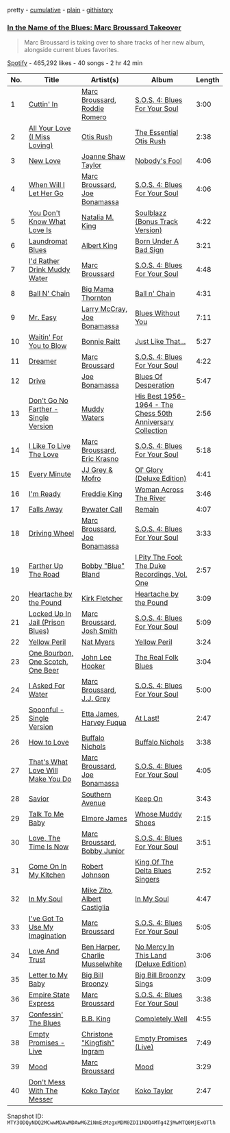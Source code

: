 pretty - [cumulative](/playlists/cumulative/37i9dQZF1DXcnkReojaCnV.md) - [plain](/playlists/plain/37i9dQZF1DXcnkReojaCnV) - [githistory](https://github.githistory.xyz/mackorone/spotify-playlist-archive/blob/main/playlists/plain/37i9dQZF1DXcnkReojaCnV)

### [In the Name of the Blues: Marc Broussard Takeover](https://open.spotify.com/playlist/37i9dQZF1DXcnkReojaCnV)

> Marc Broussard is taking over to share tracks of her new album, alongside current blues favorites.

[Spotify](https://open.spotify.com/user/spotify) - 465,292 likes - 40 songs - 2 hr 42 min

| No. | Title | Artist(s) | Album | Length |
|---|---|---|---|---|
| 1 | [Cuttin' In](https://open.spotify.com/track/4mmUSRPppHYZFzNSDuz59U) | [Marc Broussard](https://open.spotify.com/artist/4cEwEednPwWCdYT7ZhROZe), [Roddie Romero](https://open.spotify.com/artist/5IG6Wzebie6bXLY5llyQAq) | [S.O.S\. 4: Blues For Your Soul](https://open.spotify.com/album/4ZxNQpjVCOcFbi0stPCHo5) | 3:00 |
| 2 | [All Your Love \(I Miss Loving\)](https://open.spotify.com/track/1byVRm4sDYsfObNNcnhswR) | [Otis Rush](https://open.spotify.com/artist/1h0hOL3bVcYlg4xcSjU7fP) | [The Essential Otis Rush](https://open.spotify.com/album/2xRWG3ikjf8O1tiQxJCW68) | 2:38 |
| 3 | [New Love](https://open.spotify.com/track/1W5hzuisTBbr6RMSNJBTz7) | [Joanne Shaw Taylor](https://open.spotify.com/artist/3FmTlY1F9dQyRursrsUaU7) | [Nobody's Fool](https://open.spotify.com/album/2TVQmqbf3TmucBYkl9pfg6) | 4:06 |
| 4 | [When Will I Let Her Go](https://open.spotify.com/track/0V9bhCXPYvI1UYZqBuEtoy) | [Marc Broussard](https://open.spotify.com/artist/4cEwEednPwWCdYT7ZhROZe), [Joe Bonamassa](https://open.spotify.com/artist/2SNzxY1OsSCHBLVi77mpPQ) | [S.O.S\. 4: Blues For Your Soul](https://open.spotify.com/album/4ZxNQpjVCOcFbi0stPCHo5) | 4:06 |
| 5 | [You Don't Know What Love Is](https://open.spotify.com/track/6KqAiHZ6YEi6NekDUpl9Bh) | [Natalia M\. King](https://open.spotify.com/artist/3fCXXnMGhzvgXkWwerk4hg) | [Soulblazz \(Bonus Track Version\)](https://open.spotify.com/album/6TP2Ywx3CUbAm0c1Pf08O4) | 4:22 |
| 6 | [Laundromat Blues](https://open.spotify.com/track/23mic51yKD9gVlAqvlcCMA) | [Albert King](https://open.spotify.com/artist/5aygfDCEaX5KTZOxSCpT9o) | [Born Under A Bad Sign](https://open.spotify.com/album/42WQ76qWDQmHlHvJa6Z3Uw) | 3:21 |
| 7 | [I'd Rather Drink Muddy Water](https://open.spotify.com/track/0gEvWvPJF0grVRmz4ltLaK) | [Marc Broussard](https://open.spotify.com/artist/4cEwEednPwWCdYT7ZhROZe) | [S.O.S\. 4: Blues For Your Soul](https://open.spotify.com/album/4ZxNQpjVCOcFbi0stPCHo5) | 4:48 |
| 8 | [Ball N' Chain](https://open.spotify.com/track/0D1S1rK4M8D3kJDFN50u0G) | [Big Mama Thornton](https://open.spotify.com/artist/6bR0cgMtkCVpm0I5yrDNzO) | [Ball n' Chain](https://open.spotify.com/album/6U60FpmscwzTJjc9gmZcKl) | 4:31 |
| 9 | [Mr\. Easy](https://open.spotify.com/track/6sGFSp3BJMI03ivhZ1z5dC) | [Larry McCray](https://open.spotify.com/artist/24NDm7vTLocVLStlgkKjJc), [Joe Bonamassa](https://open.spotify.com/artist/2SNzxY1OsSCHBLVi77mpPQ) | [Blues Without You](https://open.spotify.com/album/0Bi6Nd9yKYnZRnwWCrhhyr) | 7:11 |
| 10 | [Waitin' For You to Blow](https://open.spotify.com/track/2GhXfhOIkPrtwPZv9luHb6) | [Bonnie Raitt](https://open.spotify.com/artist/4KDyYWR7IpxZ7xrdYbKrqY) | [Just Like That...](https://open.spotify.com/album/5urpeKkrqE82otTOfs8OFd) | 5:27 |
| 11 | [Dreamer](https://open.spotify.com/track/0wZPMFvHYfK2oFCj6T1JcD) | [Marc Broussard](https://open.spotify.com/artist/4cEwEednPwWCdYT7ZhROZe) | [S.O.S\. 4: Blues For Your Soul](https://open.spotify.com/album/4ZxNQpjVCOcFbi0stPCHo5) | 4:22 |
| 12 | [Drive](https://open.spotify.com/track/2knqdlYKjS0J27lYyyRllU) | [Joe Bonamassa](https://open.spotify.com/artist/2SNzxY1OsSCHBLVi77mpPQ) | [Blues Of Desperation](https://open.spotify.com/album/2ZR4ieeFQTOH3NqKRT8i4h) | 5:47 |
| 13 | [Don't Go No Farther \- Single Version](https://open.spotify.com/track/2uN2QIBpyfP88G8Y1gtkgY) | [Muddy Waters](https://open.spotify.com/artist/4y6J8jwRAwO4dssiSmN91R) | [His Best 1956\-1964 \- The Chess 50th Anniversary Collection](https://open.spotify.com/album/21Lv19NsmMPpwUL58JCP57) | 2:56 |
| 14 | [I Like To Live The Love](https://open.spotify.com/track/5b9Uld39K1HFG5ijkg1BJh) | [Marc Broussard](https://open.spotify.com/artist/4cEwEednPwWCdYT7ZhROZe), [Eric Krasno](https://open.spotify.com/artist/6tQIsqw6DrDfdoPwOrOD6k) | [S.O.S\. 4: Blues For Your Soul](https://open.spotify.com/album/4ZxNQpjVCOcFbi0stPCHo5) | 5:18 |
| 15 | [Every Minute](https://open.spotify.com/track/4A9FShhkUGSpTcXZUVkHdv) | [JJ Grey & Mofro](https://open.spotify.com/artist/1Jl8u1U1GtBlwocZK5LWZv) | [Ol' Glory \(Deluxe Edition\)](https://open.spotify.com/album/05c5kcU0gbJkAC7UDUOD61) | 4:41 |
| 16 | [I'm Ready](https://open.spotify.com/track/5Usb6LCElvXJ0dWFEs4hvf) | [Freddie King](https://open.spotify.com/artist/5dCuFngSPyOOnTAvrC7v2s) | [Woman Across The River](https://open.spotify.com/album/3iaVJullB48EV1OM2oMXJs) | 3:46 |
| 17 | [Falls Away](https://open.spotify.com/track/6RewKTPLmEw46R29LjemGn) | [Bywater Call](https://open.spotify.com/artist/1bhk3AmtYKQAcDzbDyWG4M) | [Remain](https://open.spotify.com/album/6Ra2EYAa2ZUGMdFDOwPrgj) | 4:07 |
| 18 | [Driving Wheel](https://open.spotify.com/track/4Lvby06863caCqrmISPYp3) | [Marc Broussard](https://open.spotify.com/artist/4cEwEednPwWCdYT7ZhROZe), [Joe Bonamassa](https://open.spotify.com/artist/2SNzxY1OsSCHBLVi77mpPQ) | [S.O.S\. 4: Blues For Your Soul](https://open.spotify.com/album/4ZxNQpjVCOcFbi0stPCHo5) | 3:33 |
| 19 | [Farther Up The Road](https://open.spotify.com/track/2hPyG7NMpHAmOrmlSziAx2) | [Bobby "Blue" Bland](https://open.spotify.com/artist/48nwxUvPJZkm8uPa7xMzmj) | [I Pity The Fool: The Duke Recordings, Vol\. One](https://open.spotify.com/album/58DNpB9P4aUKPtaTiZmjK6) | 2:57 |
| 20 | [Heartache by the Pound](https://open.spotify.com/track/1T2B06AtdwFAtGaPdavLp0) | [Kirk Fletcher](https://open.spotify.com/artist/77wBCkU4gTMCceSWHtWjxq) | [Heartache by the Pound](https://open.spotify.com/album/6nOqRJiti1k8xh2q5nImZy) | 3:09 |
| 21 | [Locked Up In Jail \(Prison Blues\)](https://open.spotify.com/track/2P9hQYr96lpRFKcXvnS3Wv) | [Marc Broussard](https://open.spotify.com/artist/4cEwEednPwWCdYT7ZhROZe), [Josh Smith](https://open.spotify.com/artist/1rPHe9YQyCdfmYjd1kOVkB) | [S.O.S\. 4: Blues For Your Soul](https://open.spotify.com/album/4ZxNQpjVCOcFbi0stPCHo5) | 5:09 |
| 22 | [Yellow Peril](https://open.spotify.com/track/5lzSKx8sUNApxzrGU6POXw) | [Nat Myers](https://open.spotify.com/artist/2QMlNryks9wyxBCsBGciTS) | [Yellow Peril](https://open.spotify.com/album/4OIXuFKd0N1hU41Gbfy0v9) | 3:24 |
| 23 | [One Bourbon, One Scotch, One Beer](https://open.spotify.com/track/2dp14VWbIxOVNmaWKkVB1r) | [John Lee Hooker](https://open.spotify.com/artist/1yNOfXGQNGjAynk77wv85x) | [The Real Folk Blues](https://open.spotify.com/album/6AToTGNfNIiOSMcl6xGJTY) | 3:04 |
| 24 | [I Asked For Water](https://open.spotify.com/track/5COAvjKtgDamkky67pthsv) | [Marc Broussard](https://open.spotify.com/artist/4cEwEednPwWCdYT7ZhROZe), [J.J\. Grey](https://open.spotify.com/artist/2uAduWnHf7kmOLazXpsGl1) | [S.O.S\. 4: Blues For Your Soul](https://open.spotify.com/album/4ZxNQpjVCOcFbi0stPCHo5) | 5:00 |
| 25 | [Spoonful \- Single Version](https://open.spotify.com/track/1swNbKiUEwgTM6jnkx5rkm) | [Etta James](https://open.spotify.com/artist/0iOVhN3tnSvgDbcg25JoJb), [Harvey Fuqua](https://open.spotify.com/artist/0F577kU2Hk9gr4mAzK60tZ) | [At Last!](https://open.spotify.com/album/7rd4PorIOPjPTy7qdUeeCt) | 2:47 |
| 26 | [How to Love](https://open.spotify.com/track/5xSUcxAoaRsXMaaSace7ST) | [Buffalo Nichols](https://open.spotify.com/artist/5dT9JLuBwGNiHJQsY29Qmh) | [Buffalo Nichols](https://open.spotify.com/album/2P9z3iSo6T3NmaX5q4FjTc) | 3:38 |
| 27 | [That's What Love Will Make You Do](https://open.spotify.com/track/1s9pvVcRTbeGjT7RqMGVa1) | [Marc Broussard](https://open.spotify.com/artist/4cEwEednPwWCdYT7ZhROZe), [Joe Bonamassa](https://open.spotify.com/artist/2SNzxY1OsSCHBLVi77mpPQ) | [S.O.S\. 4: Blues For Your Soul](https://open.spotify.com/album/4ZxNQpjVCOcFbi0stPCHo5) | 4:05 |
| 28 | [Savior](https://open.spotify.com/track/0oNrkWjdY3U8sZRJkcjbDP) | [Southern Avenue](https://open.spotify.com/artist/4HfoncnCuBS7D4xU4VDosQ) | [Keep On](https://open.spotify.com/album/50CK5WZHyOwMeZHVYGCDIJ) | 3:43 |
| 29 | [Talk To Me Baby](https://open.spotify.com/track/0LwiAubJcHVbdDix3f6foC) | [Elmore James](https://open.spotify.com/artist/0q9kpdDkEA3H17gcRMjgVS) | [Whose Muddy Shoes](https://open.spotify.com/album/50X6gAsoV3eM9O2QrIf2rp) | 2:15 |
| 30 | [Love, The Time Is Now](https://open.spotify.com/track/2Q0hoSQVjyzyRbzNKzCRB7) | [Marc Broussard](https://open.spotify.com/artist/4cEwEednPwWCdYT7ZhROZe), [Bobby Junior](https://open.spotify.com/artist/19Nysw0xUI7SeFfu5YPBFb) | [S.O.S\. 4: Blues For Your Soul](https://open.spotify.com/album/4ZxNQpjVCOcFbi0stPCHo5) | 3:51 |
| 31 | [Come On In My Kitchen](https://open.spotify.com/track/10W125nMbncRGcXRBoACOx) | [Robert Johnson](https://open.spotify.com/artist/0f8MDDzIc6M4uH1xH0o0gy) | [King Of The Delta Blues Singers](https://open.spotify.com/album/2IWaNq5o4tG1w6yxve5BMU) | 2:52 |
| 32 | [In My Soul](https://open.spotify.com/track/4DO9pPMq8PFhWFo4IVVveA) | [Mike Zito](https://open.spotify.com/artist/4IPDnwurwc0J2tXUty2hO4), [Albert Castiglia](https://open.spotify.com/artist/5GYKbmLEAjDCaJ5IWxK3XD) | [In My Soul](https://open.spotify.com/album/7K3JyQeEB3L6lmNYTkmQDr) | 4:47 |
| 33 | [I've Got To Use My Imagination](https://open.spotify.com/track/0qpdB0frb5EGZsH4ShNCIu) | [Marc Broussard](https://open.spotify.com/artist/4cEwEednPwWCdYT7ZhROZe) | [S.O.S\. 4: Blues For Your Soul](https://open.spotify.com/album/4ZxNQpjVCOcFbi0stPCHo5) | 5:05 |
| 34 | [Love And Trust](https://open.spotify.com/track/2gRrJwLNO70Vo7h9VECLFa) | [Ben Harper](https://open.spotify.com/artist/45lorWzrKLxfKlWpV7r9CN), [Charlie Musselwhite](https://open.spotify.com/artist/4NikxGoDm5LGVYAHj0Euoc) | [No Mercy In This Land \(Deluxe Edition\)](https://open.spotify.com/album/6iwWWapZi9KtLsdfoGG3X4) | 3:06 |
| 35 | [Letter to My Baby](https://open.spotify.com/track/3oDSvCsjMDV346ndVBJk7P) | [Big Bill Broonzy](https://open.spotify.com/artist/6HwigzRpuWoCZDqMOQc5eu) | [Big Bill Broonzy Sings](https://open.spotify.com/album/6CIFmXtGi9usvr4Xb2hHJm) | 3:09 |
| 36 | [Empire State Express](https://open.spotify.com/track/0e1C16f86nHtO2bcXHdmFk) | [Marc Broussard](https://open.spotify.com/artist/4cEwEednPwWCdYT7ZhROZe) | [S.O.S\. 4: Blues For Your Soul](https://open.spotify.com/album/4ZxNQpjVCOcFbi0stPCHo5) | 3:38 |
| 37 | [Confessin' The Blues](https://open.spotify.com/track/1rv1DreUDVLn4j0LqmEfIe) | [B.B\. King](https://open.spotify.com/artist/5xLSa7l4IV1gsQfhAMvl0U) | [Completely Well](https://open.spotify.com/album/7gzkgAWjOjEf5o6sIvBvT1) | 4:55 |
| 38 | [Empty Promises \- Live](https://open.spotify.com/track/1SoK3zrvJT21uI06ed25e7) | [Christone "Kingfish" Ingram](https://open.spotify.com/artist/5jMGnqJkgPaiJzwy5bOcYX) | [Empty Promises \(Live\)](https://open.spotify.com/album/3MuYZQPycwGmL0qu0rZNC9) | 7:49 |
| 39 | [Mood](https://open.spotify.com/track/0W5jMo5MpHvLTGVnAN8c1R) | [Marc Broussard](https://open.spotify.com/artist/4cEwEednPwWCdYT7ZhROZe) | [Mood](https://open.spotify.com/album/1Q1qs8DABP6SgIyRyadg8s) | 3:29 |
| 40 | [Don't Mess With The Messer](https://open.spotify.com/track/78jS82EbGZvIFXHdn1DTo4) | [Koko Taylor](https://open.spotify.com/artist/04qIJRFjTmvW5I1DMyGE1R) | [Koko Taylor](https://open.spotify.com/album/4kUcacQmakJzzQ0UppaBTy) | 2:47 |

Snapshot ID: `MTY3ODQyNDQ2MCwwMDAwMDAwMGZiNmEzMzgxMDM0ZDI1NDQ4MTg4ZjMwMTQ0MjExOTlh`
